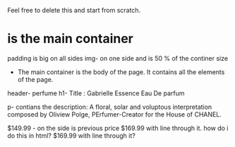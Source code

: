 Feel free to delete this and start from scratch.

# <body> is the main container

padding is big on all sides
img- on one side and is 50 % of the continer size

- The main container is the body of the page. It contains all the elements of the page.

header- perfume
h1- Title : Gabrielle Essence Eau De parfum

p- contians the description: A floral, solar and voluptous interpretation composed by Oliview Polge, PErfumer-Creator for the House of CHANEL.

<bold element> $149.99 - on the side is previous price $169.99 with line through it.
how do i do this in html? $169.99 with line through it?
